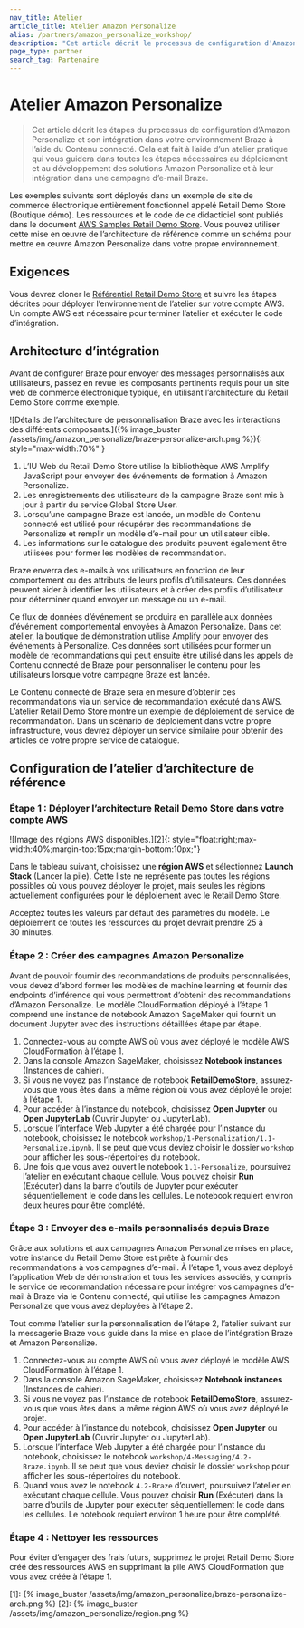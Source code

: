 ```yaml
---
nav_title: Atelier
article_title: Atelier Amazon Personalize
alias: /partners/amazon_personalize_workshop/
description: "Cet article décrit le processus de configuration d’Amazon Personalize et son intégration dans votre environnement Braze à l’aide du Contenu connecté."
page_type: partner
search_tag: Partenaire
---
```


# Atelier Amazon Personalize

> Cet article décrit les étapes du processus de configuration d’Amazon Personalize et son intégration dans votre environnement Braze à l’aide du Contenu connecté. Cela est fait à l’aide d’un atelier pratique qui vous guidera dans toutes les étapes nécessaires au déploiement et au développement des solutions Amazon Personalize et à leur intégration dans une campagne d’e-mail Braze.

Les exemples suivants sont déployés dans un exemple de site de commerce électronique entièrement fonctionnel appelé Retail Demo Store (Boutique démo). Les ressources et le code de ce didacticiel sont publiés dans le document [AWS Samples Retail Demo Store](https://github.com/aws-samples/retail-demo-store/). Vous pouvez utiliser cette mise en œuvre de l’architecture de référence comme un schéma pour mettre en œuvre Amazon Personalize dans votre propre environnement.

## Exigences

Vous devrez cloner le [Référentiel Retail Demo Store](https://github.com/aws-samples/retail-demo-store/) et suivre les étapes décrites pour déployer l’environnement de l’atelier sur votre compte AWS. Un compte AWS est nécessaire pour terminer l’atelier et exécuter le code d’intégration.

## Architecture d’intégration

Avant de configurer Braze pour envoyer des messages personnalisés aux utilisateurs, passez en revue les composants pertinents requis pour un site web de commerce électronique typique, en utilisant l’architecture du Retail Demo Store comme exemple.

![Détails de l’architecture de personnalisation Braze avec les interactions des différents composants.]({% image_buster /assets/img/amazon_personalize/braze-personalize-arch.png %}){: style="max-width:70%" }

1. L’IU Web du Retail Demo Store utilise la bibliothèque AWS Amplify JavaScript pour envoyer des événements de formation à Amazon Personalize.
2. Les enregistrements des utilisateurs de la campagne Braze sont mis à jour à partir du service Global Store User.
3. Lorsqu’une campagne Braze est lancée, un modèle de Contenu connecté est utilisé pour récupérer des recommandations de Personalize et remplir un modèle d’e-mail pour un utilisateur cible.
4. Les informations sur le catalogue des produits peuvent également être utilisées pour former les modèles de recommandation.

Braze enverra des e-mails à vos utilisateurs en fonction de leur comportement ou des attributs de leurs profils d’utilisateurs. Ces données peuvent aider à identifier les utilisateurs et à créer des profils d’utilisateur pour déterminer quand envoyer un message ou un e-mail.

Ce flux de données d’événement se produira en parallèle aux données d’événement comportemental envoyées à Amazon Personalize. Dans cet atelier, la boutique de démonstration utilise Amplify pour envoyer des événements à Personalize. Ces données sont utilisées pour former un modèle de recommandations qui peut ensuite être utilisé dans les appels de Contenu connecté de Braze pour personnaliser le contenu pour les utilisateurs lorsque votre campagne Braze est lancée.

Le Contenu connecté de Braze sera en mesure d’obtenir ces recommandations via un service de recommandation exécuté dans AWS. L’atelier Retail Demo Store montre un exemple de déploiement de service de recommandation. Dans un scénario de déploiement dans votre propre infrastructure, vous devrez déployer un service similaire pour obtenir des articles de votre propre service de catalogue.

## Configuration de l’atelier d’architecture de référence

### Étape 1 : Déployer l’architecture Retail Demo Store dans votre compte AWS

![Image des régions AWS disponibles.][2]{: style="float:right;max-width:40%;margin-top:15px;margin-bottom:10px;"}

Dans le tableau suivant, choisissez une **région AWS** et sélectionnez **Launch Stack** (Lancer la pile). Cette liste ne représente pas toutes les régions possibles où vous pouvez déployer le projet, mais seules les régions actuellement configurées pour le déploiement avec le Retail Demo Store.

Acceptez toutes les valeurs par défaut des paramètres du modèle. Le déploiement de toutes les ressources du projet devrait prendre 25 à 30 minutes.

### Étape 2 : Créer des campagnes Amazon Personalize

Avant de pouvoir fournir des recommandations de produits personnalisées, vous devez d’abord former les modèles de machine learning et fournir des endpoints d’inférence qui vous permettront d’obtenir des recommandations d’Amazon Personalize. Le modèle CloudFormation déployé à l’étape 1 comprend une instance de notebook Amazon SageMaker qui fournit un document Jupyter avec des instructions détaillées étape par étape.

1. Connectez-vous au compte AWS où vous avez déployé le modèle AWS CloudFormation à l’étape 1.
2. Dans la console Amazon SageMaker, choisissez **Notebook instances** (Instances de cahier).
3. Si vous ne voyez pas l’instance de notebook **RetailDemoStore**, assurez-vous que vous êtes dans la même région où vous avez déployé le projet à l’étape 1.
4. Pour accéder à l’instance du notebook, choisissez **Open Jupyter** ou **Open JupyterLab** (Ouvrir Jupyter ou JupyterLab).
5. Lorsque l’interface Web Jupyter a été chargée pour l’instance du notebook, choisissez le notebook `workshop/1-Personalization/1.1-Personalize.ipynb`. Il se peut que vous deviez choisir le dossier `workshop` pour afficher les sous-répertoires du notebook.
6. Une fois que vous avez ouvert le notebook `1.1-Personalize`, poursuivez l’atelier en exécutant chaque cellule. Vous pouvez choisir **Run** (Exécuter) dans la barre d’outils de Jupyter pour exécuter séquentiellement le code dans les cellules. Le notebook requiert environ deux heures pour être complété.

### Étape 3 : Envoyer des e-mails personnalisés depuis Braze

Grâce aux solutions et aux campagnes Amazon Personalize mises en place, votre instance du Retail Demo Store est prête à fournir des recommandations à vos campagnes d’e-mail. À l’étape 1, vous avez déployé l’application Web de démonstration et tous les services associés, y compris le service de recommandation nécessaire pour intégrer vos campagnes d’e-mail à Braze via le Contenu connecté, qui utilise les campagnes Amazon Personalize que vous avez déployées à l’étape 2.

Tout comme l’atelier sur la personnalisation de l’étape 2, l’atelier suivant sur la messagerie Braze vous guide dans la mise en place de l’intégration Braze et Amazon Personalize.

1. Connectez-vous au compte AWS où vous avez déployé le modèle AWS CloudFormation à l’étape 1.
2. Dans la console Amazon SageMaker, choisissez **Notebook instances** (Instances de cahier).
3. Si vous ne voyez pas l’instance de notebook **RetailDemoStore**, assurez-vous que vous êtes dans la même région AWS où vous avez déployé le projet.
4. Pour accéder à l’instance du notebook, choisissez **Open Jupyter** ou **Open JupyterLab** (Ouvrir Jupyter ou JupyterLab).
5. Lorsque l’interface Web Jupyter a été chargée pour l’instance du notebook, choisissez le notebook `workshop/4-Messaging/4.2-Braze.ipynb`. Il se peut que vous deviez choisir le dossier `workshop` pour afficher les sous-répertoires du notebook.
6. Quand vous avez le notebook `4.2-Braze` d’ouvert, poursuivez l’atelier en exécutant chaque cellule. Vous pouvez choisir **Run** (Exécuter) dans la barre d’outils de Jupyter pour exécuter séquentiellement le code dans les cellules. Le notebook requiert environ 1 heure pour être complété.

### Étape 4 : Nettoyer les ressources

Pour éviter d’engager des frais futurs, supprimez le projet Retail Demo Store créé des ressources AWS en supprimant la pile AWS CloudFormation que vous avez créée à l’étape 1.

[1]: {% image_buster /assets/img/amazon_personalize/braze-personalize-arch.png %}
[2]: {% image_buster /assets/img/amazon_personalize/region.png %}